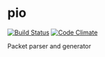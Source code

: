pio
===
[![Build Status](https://travis-ci.org/trema/pio.png?branch=develop)](https://travis-ci.org/trema/pio)
[![Code Climate](https://codeclimate.com/github/trema/pio.png)](https://codeclimate.com/github/trema/pio)

Packet parser and generator

